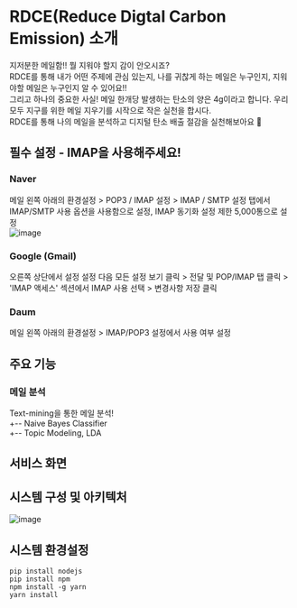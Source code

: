 # RDCE(Reduce Digtal Carbon Emission) 소개 
지저분한 메일함!! 뭘 지워야 할지 감이 안오시죠?  
RDCE를 통해 내가 어떤 주제에 관심 있는지, 나를 귀찮게 하는 메일은 누구인지, 지워야할 메일은 누구인지 알 수 있어요!!  
그리고 하나의 중요한 사실! 메일 한개당 발생하는 탄소의 양은 4g이라고 합니다. 우리 모두 지구를 위한 메일 지우기를 시작으로 작은 실천을 합시다.  
RDCE를 통해 나의 메일을 분석하고 디지털 탄소 배출 절감을 실천해보아요 🤗 

## 필수 설정 - IMAP을 사용해주세요!

### Naver 
메일 왼쪽 아래의 환경설정 > POP3 / IMAP 설정 > IMAP / SMTP 설정 탭에서 IMAP/SMTP 사용 옵션을 사용함으로 설정, IMAP 동기화 설정 제한 5,000통으로 설정   
![image](https://user-images.githubusercontent.com/71928522/189707903-733f1250-fde3-420f-816d-9a567a146250.png)

### Google (Gmail)
오른쪽 상단에서 설정 설정 다음 모든 설정 보기 클릭 > 전달 및 POP/IMAP 탭 클릭 > 'IMAP 액세스' 섹션에서 IMAP 사용 선택 > 변경사항 저장 클릭 

### Daum
메일 왼쪽 아래의 환경설정 > IMAP/POP3 설정에서 사용 여부 설정

## 주요 기능
### 메일 분석
Text-mining을 통한 메일 분석!  
+-- Naive Bayes Classifier  
+-- Topic Modeling, LDA  
  
## 서비스 화면

## 시스템 구성 및 아키텍처
![image](https://user-images.githubusercontent.com/71928522/189708430-c80fc4c0-7318-4f8c-baf9-f3963c5e67c4.png)

## 시스템 환경설정  
```
pip install nodejs
pip install npm
npm install -g yarn
yarn install
```
